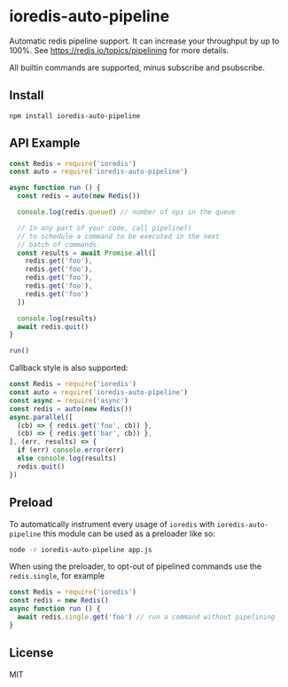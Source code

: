 # ioredis-auto-pipeline

Automatic redis pipeline support.
It can increase your throughput by up to 100%.
See https://redis.io/topics/pipelining for more details.

All builtin commands are supported, minus subscribe and psubscribe.

## Install

```
npm install ioredis-auto-pipeline
```

## API Example

```js
const Redis = require('ioredis')
const auto = require('ioredis-auto-pipeline')

async function run () {
  const redis = auto(new Redis())

  console.log(redis.queued) // number of ops in the queue

  // In any part of your code, call pipeline()
  // to schedule a command to be executed in the next
  // batch of commands.
  const results = await Promise.all([
    redis.get('foo'),
    redis.get('foo'),
    redis.get('foo'),
    redis.get('foo'),
    redis.get('foo')
  ])

  console.log(results)
  await redis.quit()
}

run()
```

Callback style is also supported:

```js
const Redis = require('ioredis')
const auto = require('ioredis-auto-pipeline')
const async = require('async')
const redis = auto(new Redis())
async.parallel([
  (cb) => { redis.get('foo', cb)) },
  (cb) => { redis.get('bar', cb)) },
], (err, results) => {
  if (err) console.error(err)
  else console.log(results)
  redis.quit()
})
```

## Preload

To automatically instrument every usage of `ioredis` with `ioredis-auto-pipeline` this module can be used as a preloader like so:

```sh
node -r ioredis-auto-pipeline app.js
```

When using the preloader, to opt-out of pipelined commands use the `redis.single`, for example

```js
const Redis = require('ioredis')
const redis = new Redis()
async function run () {
  await redis.single.get('foo') // run a command without pipelining
}
```


## License

MIT
